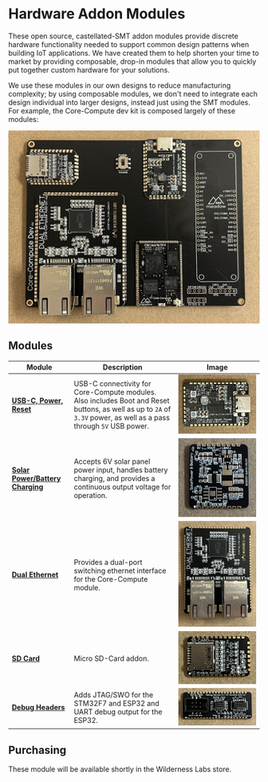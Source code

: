 # Hardware Addon Modules

These open source, castellated-SMT addon modules provide discrete hardware functionality needed to support common design patterns when building IoT applications. We have created them to help shorten your time to market by providing composable, drop-in modules that allow you to quickly put together custom hardware for your solutions.

We use these modules in our own designs to reduce manufacturing complexity; by using composable modules, we don't need to integrate each design individual into larger designs, instead just using the SMT modules. For example, the Core-Compute dev kit is composed largely of these modules:

![Image of the Core-Compute developer board which includes a the USB-C, Dual-Ethernet, and SD-Card addon modules](/Docs/Core-Compute_Dev_Module.jpg)

## Modules

| Module | Description | Image |
|--------|-------------|-------|
| **[USB-C, Power, Reset](/Docs/USB-C_Power_Boot_Reset/)** | USB-C connectivity for Core-Compute modules. Also includes Boot and Reset buttons, as well as up to `2A` of `3.3V` power, as well as a pass through `5V` USB power. | ![](Docs/USB-C_Power_Boot_Reset/Addon_Module_-_USB-C_Power_Reset_Boot.jpg) |
| **[Solar Power/Battery Charging](/Docs/Solar_Battery_Power/)** | Accepts 6V solar panel power input, handles battery charging, and provides a continuous output voltage for operation. | ![](Docs/Solar_Battery_Power/Solar_Battery_Power.jpg) |
| **[Dual Ethernet](/Docs/Dual_Ethernet/)** | Provides a dual-port switching ethernet interface for the Core-Compute module. | ![](Docs/Dual_Ethernet/Addon_Module_-_Dual_Ethernet.jpg) |
| **[SD Card](/Docs/SD_Card/)** | Micro SD-Card addon. | ![](Docs/SD_Card/Addon_Module_-_SD_Card.jpg) |
| **[Debug Headers](/Docs/Debug_Header/)** | Adds JTAG/SWO for the STM32F7 and ESP32 and UART debug output for the ESP32. | ![](Docs/Debug_Header/Addon_Module_-_Debug_Header.jpg) |

## Purchasing

These module will be available shortly in the Wilderness Labs store.
